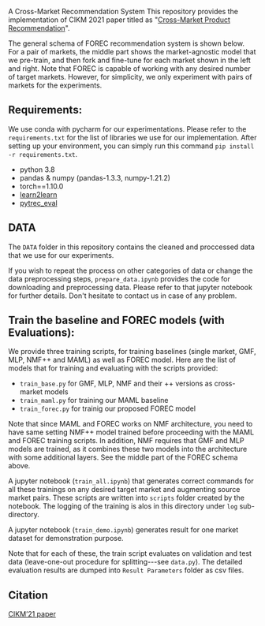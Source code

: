 A Cross-Market Recommendation System
This repository provides the implementation of CIKM 2021 paper titled as "[Cross-Market Product Recommendation](https://arxiv.org/pdf/2109.05929.pdf)".

The general schema of FOREC recommendation system is shown below. For a pair of markets, the middle part shows the market-agnostic model that we pre-train, and then fork and fine-tune for each market shown in the left and right. Note that FOREC is capable of working with any desired number of target markets. However, for simplicity, we only experiment with pairs of markets for the experiments. 




## Requirements:
We use conda with pycharm for our experimentations. Please refer to the `requirements.txt` for the list of libraries we use for our implementation. After setting up your environment, you can simply run this command `pip install -r requirements.txt`. 

- python 3.8 
- pandas & numpy (pandas-1.3.3, numpy-1.21.2)
- torch==1.10.0
- [learn2learn](https://github.com/learnables/learn2learn)
- [pytrec_eval](https://github.com/cvangysel/pytrec_eval)

## DATA
The `DATA` folder in this repository contains the cleaned and proccessed data that we use for our experiments. 

If you wish to repeat the process on other categories of data or change the data preprocessing steps, `prepare_data.ipynb` provides the code for downloading and preprocessing data. Please refer to that jupyter notebook for further details. Don't hesitate to contact us in case of any problem. 


## Train the baseline and FOREC models (with Evaluations):
We provide three training scripts, for training baselines (single market, GMF, MLP, NMF++ and MAML) as well as FOREC model. Here are the list of models that for training and evaluating with the scripts provided:
- `train_base.py` for GMF, MLP, NMF and their ++ versions as cross-market models
- `train_maml.py` for training our MAML baseline
- `train_forec.py` for trainig our proposed FOREC model


Note that since MAML and FOREC works on NMF architecture, you need to have same setting NMF++ model trained before proceeding with the MAML and FOREC training scripts. In addition, NMF requires that GMF and MLP models are trained, as it combines these two models into the architecture with some additional layers. See the middle part of the FOREC schema above. 

A jupyter notebook (`train_all.ipynb`) that generates correct commands for all these trainings on any desired target market and augmenting source market pairs. These scripts are written into `scripts` folder created by the notebook. The logging of the training is alos in this directory under `log` sub-directory. 

A jupyter notebook (`train_demo.ipynb`)  generates result for one market dataset for demonstration purpose.

Note that for each of these, the train script evaluates on validation and test data (leave-one-out procedure for splitting---see `data.py`). The detailed evaluation results are dumped into `Result Parameters` folder as csv files. 






## Citation
 [CIKM’21 paper](https://arxiv.org/pdf/2109.05929.pdf)


